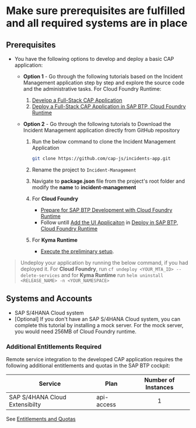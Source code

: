 # Make sure prerequisites are fulfilled and all required systems are in place

## Prerequisites
* You have the following options to develop and deploy a basic CAP application:
    - **Option 1** - Go through the following tutorials based on the Incident Management application step by step and explore the source code and the administrative tasks.
    For Cloud Foundry Runtime:
       1. [Develop a Full-Stack CAP Application](https://developers.sap.com/group.cap-application-full-stack.html)
       2. [Deploy a Full-Stack CAP Application in SAP BTP, Cloud Foundry Runtime](https://developers.sap.com/group.deploy-full-stack-cap-application.html)

    - **Option 2** - Go through the following tutorials to Download the Incident Management application  directly from GitHub repository
        1. Run the below command to clone the Incident Management Application

            ```sh
            git clone https://github.com/cap-js/incidents-app.git
            ```
        2. Rename the project to `Incident-Management`
        3. Navigate to **package.json** file from the project's root folder and modify the **name** to **incident-management**
        4. For **Cloud Foundry**
            - [Prepare for SAP BTP Development with Cloud Foundry Runtime](https://developers.sap.com/tutorials/prepare-btp-cf.html)
            - Follow untill [Add the UI Applicaiton](https://developers.sap.com/tutorials/deploy-to-cf.html#2d5dd378-1a41-4166-9a4b-75f8181ba71f) in [Deploy in SAP BTP, Cloud Foundry Runtime](https://developers.sap.com/tutorials/deploy-to-cf.html#2d5dd378-1a41-4166-9a4b-75f8181ba71f)
        5. For **Kyma Runtime**
            - [Execute the preliminary setup](../../prerequisite-for-sample/prerquites-for-sample.md#prepare-application-to-deploy-to-kymak8s).

> Undeploy your application by running the below command, if you had deployed it. For **Cloud Foundry**, run `cf undeploy <YOUR_MTA_ID> --delete-services` and for **Kyma Runtime** run `helm uninstall <RELEASE_NAME> -n <YOUR_NAMESPACE>`

## Systems and Accounts

* SAP S/4HANA Cloud system 
* [Optional] If you don't have an SAP S/4HANA Cloud system, you can complete this tutorial by installing a mock server. For the mock server, you would need 256MB of Cloud Foundry runtime.

### Additional Entitlements Required

Remote service integration to the developed CAP application requires the following additional entitlements and quotas in the SAP BTP cockpit:

| Service                           | Plan       | Number of Instances |
|-----------------------------------|------------|:-------------------:|
| SAP S/4HANA Cloud Extensibilty | api-access | 1 |

See [Entitlements and Quotas](https://help.sap.com/products/BTP/65de2977205c403bbc107264b8eccf4b/00aa2c23479d42568b18882b1ca90d79.html?locale=en-US)




